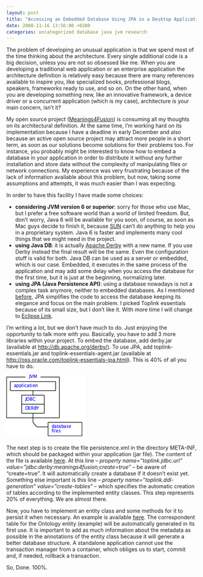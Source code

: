 ```yaml
---
layout: post
title: "Accessing an Embedded Database Using JPA in a Desktop Application"
date: 2008-11-16 13:56:00 +0200
categories: uncategorized database java jvm research
---
```


The problem of developing an unusual application is that we spend most of the time thinking about the architecture. Every single additional code is a big decision, unless you are not so obsessed like me. When you are developing a traditional web application or an enterprise application the architecture definition is relatively easy because there are many references available to inspire you, like specialized books, professional blogs, speakers, frameworks ready to use, and so on. On the other hand, when you are developing something new, like an innovative framework, a device driver or a concurrent application (which is my case), architecture is your main concern, isn’t it?

My open source project (<a href="http://kenai.com/projects/meanings4fusion">Meanings4Fusion</a>) is consuming all my thoughts on its architectural definition. At the same time, I’m working hard on its implementation  because I have a deadline in early December and also because an active open source project may attract more people in a short term, as soon as our solutions become solutions for their problems too. For instance, you probably might be interested to know how to embed a database in your application in order to distribute it without any further installation and store data without the complexity of manipulating files or network connections. My experience was very frustrating because of the lack of information available about this problem, but now, taking some assumptions and attempts, it was much easier than I was expecting.

In order to have this facility I have made some choices:

<ul>
<li><span style="font-weight: bold;">considering JVM version 6 or superior</span>: sorry for those who use Mac, but I prefer a free software world than a world of limited freedom. But, don’t worry, Java 6 will be available for you soon, of course, as soon as Mac guys decide to finish it, because <a href="http://www.sun.com/">SUN</a> can’t do anything to help you in a proprietary system. Java 6 is faster and implements many cool things that we might need in the project.</li>
<li><span style="font-weight: bold;">using Java DB</span>: it is actually <a href="http://db.apache.org/derby/">Apache Derby</a> with a new name. If you use Derby instead the final result will be the same. Even the configuration stuff is valid for both. Java DB can be used as a server or embedded, which is our case. Embedded, it executes in the same process of the application and may add some delay when you access the database for the first time, but it is just at the beginning, normalizing later.</li>
<li><span style="font-weight: bold;">using JPA (Java Persistence API)</span>: using a database nowadays is not a complex task anymore, neither to embedded databases. As I mentioned <a href="http://planexstrategy.blogspot.com/2008/11/annoying-unchecked-conversion-using-jpa.html">before</a>, JPA simplifies the code to access the database keeping its elegance and focus on the main problem. I picked Toplink essentials because of its small size, but I don’t like it. With more time I will change to <a href="http://www.eclipse.org/eclipselink/">Eclipse Link</a>.</li>
</ul>
I’m writing a lot, but we don’t have much to do. Just enjoying the opportunity to talk more with you. Basically, you have to add 3 more libraries within your project. To embed the database, add derby.jar (available at <a href="http://db.apache.org/derby/">http://db.apache.org/derby/</a>). To use JPA, add toplink-essentials.jar and toplink-essentials-agent.jar (available at <a href="http://oss.oracle.com/toplink-essentials-jpa.html">http://oss.oracle.com/toplink-essentials-jpa.html</a>). This is 40% of all you have to do.

<a href="http://69.89.31.239/~hildeber/wp-content/uploads/2008/11/embedded.png">![embedded.png](/images/posts/embedded.png)</a>

The next step is to create the file persistence.xml in the directory META-INF, which should be packaged within your application (jar file). The content of the file is available <a href="http://kenai.com/projects/meanings4fusion/sources/1193/content/src/META-INF/persistence.xml?id=1193-Subversion-Source-Code-Repository">here</a>. At this line – <span style="font-style: italic;">property name=”toplink.jdbc.url” value=”jdbc:derby:meanings4fusion;create=true”</span> – be aware of “create=true”. It will automatically create a database if it doesn’t exist yet. Something else important is this line – <span style="font-style: italic;">property name=”toplink.ddl-generation” value=”create-tables”</span> – which specifies the automatic creation of tables according to the implemented entity classes. This step represents 20% of everything. We are almost there.

Now, you have to implement an entity class and some methods for it to persist it when necessary. An example is available <a href="http://kenai.com/projects/meanings4fusion/sources/1193/content/src/org/meanings4fusion/core/Ontology.java?id=1193-Subversion-Source-Code-Repository">here</a>. The correspondent table for the Ontology entity (example) will be automatically generated in its first use. It is important to add as much information about the metadata as possible in the annotations of the entity class because it will generate a better database structure. A standalone application cannot use the transaction manager from a container, which obliges us to start, commit and, if needed, rollback a transaction.

So, Done. 100%.
